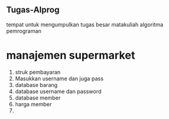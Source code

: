 
## Tugas-Alprog
tempat untuk mengumpulkan tugas besar matakuliah algoritma pemrograman

# manajemen supermarket
1. struk pembayaran
2. Masukkan username dan juga pass
3. database barang
4. database username dan password
5. database member
6. harga member
7. 
